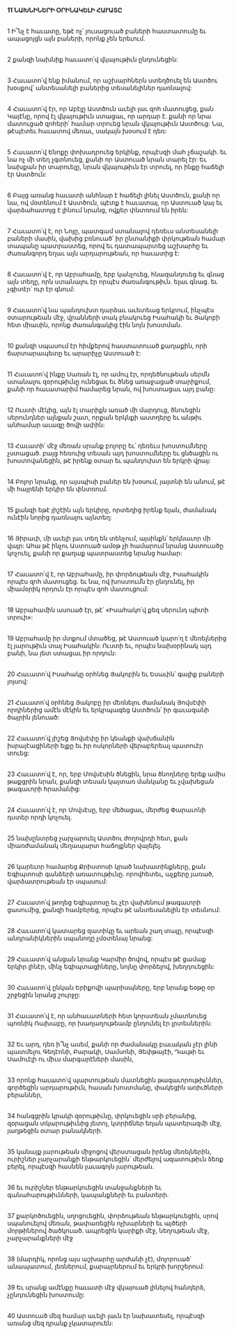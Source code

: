 **11 ՆԱԽՆԻՆԵՐԻ ՕՐԻՆԱԿԵԼԻ ՀԱՒԱՏԸ**

\
1 Ի՞նչ է հաւատը, եթէ ոչ՝ յուսացուած բաների հաստատումը եւ ապացոյցն այն բաների, որոնք չեն երեւում.

\
2 քանզի նախնիք հաւատո՛վ վկայութիւն ընդունեցին:

\
3 Հաւատո՛վ ենք իմանում, որ աշխարհներն ստեղծուել են Աստծու խօսքով՝ անտեսանելի բաներից տեսանելիներ դառնալով:

\
4 Հաւատո՛վ էր, որ Աբէլը Աստծուն աւելի լաւ զոհ մատուցեց, քան Կայէնը, որով էլ վկայութիւն ստացաւ, որ արդար է. քանի որ նրա մատուցած զոհերի՛ համար տրուեց նրան վկայութիւն Աստծուց: Նա, թէպէտեւ հաւատով մեռաւ, սակայն խօսում է դեռ:

\
5 Հաւատո՛վ Ենոքը փոխադրուեց երկինք, որպէսզի մահ չճաշակի. եւ նա ոչ մի տեղ չգտնուեց, քանի որ Աստուած նրան տարել էր: Եւ նախքան իր տարուելը, նրան վկայութիւն էր տրուել, որ ինքը հաճելի էր Աստծուն:

\
6 Բայց առանց հաւատի անհնար է հաճելի լինել Աստծուն, քանի որ նա, ով մօտենում է Աստծուն, պէտք է հաւատայ, որ Աստուած կայ եւ վարձահատոյց է լինում նրանց, ովքեր փնտռում են իրեն:

\
7 Հաւատո՛վ է, որ Նոյը, պատգամ ստանալով դեռեւս անտեսանելի բաների մասին, վախից բռնուած՝ իր ընտանիքի փրկութեան համար տապանը պատրաստեց, որով եւ դատապարտեց աշխարհը եւ ժառանգորդ եղաւ այն արդարութեան, որ հաւատից է:

\
8 Հաւատո՛վ է, որ Աբրահամը, երբ կանչուեց, հնազանդուեց եւ գնաց այն տեղը, որն ստանալու էր որպէս ժառանգութիւն. ելաւ գնաց. եւ չգիտէր՝ ուր էր գնում:

\
9 Հաւատո՛վ նա պանդուխտ դարձաւ աւետեաց երկրում, ինչպէս օտարութեան մէջ, վրանների տակ բնակուեց Իսահակի եւ Յակոբի հետ միասին, որոնք ժառանգակից էին նոյն խոստման.

\
10 քանզի սպասում էր հիմքերով հաստատուած քաղաքին, որի ճարտարապետը եւ արարիչը Աստուած է:

\
11 Հաւատո՛վ ինքը Սառան էլ, որ ամուլ էր, որդեծնութեան սերմն ստանալու զօրութիւնը ունեցաւ եւ ծնեց առաջացած տարիքում, քանի որ հաւատարիմ համարեց նրան, ով խոստացաւ այդ բանը:

\
12 Ուստի մէկից, այն էլ տարիքն առած մի մարդուց, ծնուեցին սերունդներ այնքան շատ, որքան երկնքի աստղերը եւ անթիւ անհամար աւազը ծովի ափին:

\
13 Հաւատի՛ մէջ մեռան սրանք բոլորը եւ՝ դեռեւս խոստումները չստացած. բայց հեռուից տեսան այդ խոստումները եւ ցնծացին ու խոստովանեցին, թէ իրենք օտար եւ պանդուխտ են երկրի վրայ:

\
14 Բոլոր նրանք, որ այսպիսի բաներ են խօսում, յայտնի են անում, թէ մի հայրենի երկիր են փնտռում.

\
15 քանզի եթէ յիշէին այն երկիրը, որտեղից իրենք ելան, ժամանակ ունէին նորից դառնալու այնտեղ:

\
16 Յիրաւի, մի աւելի լաւ տեղ են տենչում, այսինքն՝ երկնաւոր մի վայր: Ահա թէ ինչու Աստուած ամօթ չի համարում նրանց Աստուածը կոչուել, քանի որ քաղաք պատրաստեց նրանց համար:

\
17 Հաւատո՛վ է, որ Աբրահամը, իր փորձութեան մէջ, Իսահակին որպէս զոհ մատուցեց. եւ նա, ով խոստումն էր ընդունել, իր միամօրիկ որդուն էր որպէս զոհ մատուցում:

\
18 Աբրահամին ասուած էր, թէ՝ «Իսահակո՛վ քեզ սերունդ պիտի տրուի»:

\
19 Աբրահամը իր մտքում մտածեց, թէ Աստուած կարո՛ղ է մեռելներից էլ յարութիւն տալ Իսահակին: Ուստի եւ, որպէս նախօրինակ այդ բանի, նա յետ ստացաւ իր որդուն:

\
20 Հաւատո՛վ Իսահակը օրհնեց Յակոբին եւ Եսաւին՝ գալիք բաների յոյսով:

\
21 Հաւատո՛վ օրհնեց Յակոբը իր մեռնելու ժամանակ Յովսէփի որդիներից ամէն մէկին եւ երկրպագեց Աստծուն՝ իր գաւազանի ծայրին յենուած:

\
22 Հաւատո՛վ յիշեց Յովսէփը իր կեանքի վախճանին իսրայէացիների ելքը եւ իր ոսկորների վերաբերեալ պատուէր տուեց:

\
23 Հաւատո՛վ է, որ, երբ Մովսէսին ծնեցին, նրա ծնողները երեք ամիս թաքցրին նրան, քանզի տեսան կայտառ մանկանը եւ չվախեցան թագաւորի հրամանից:

\
24 Հաւատո՛վ է, որ Մովսէսը, երբ մեծացաւ, մերժեց Փարաւոնի դստեր որդի կոչուել.

\
25 նախընտրեց չարչարուել Աստծու ժողովրդի հետ, քան միառժամանակ մեղապարտ հաճոյքներ վայելել.

\
26 կարեւոր համարեց Քրիստոսի կրած նախատինքները, քան Եգիպտոսի գանձերի առատութիւնը. որովհետեւ, աչքերը յառած, վարձատրութեան էր սպասում:

\
27 Հաւատո՛վ թողեց Եգիպտոսը եւ չէր վախենում թագաւորի ցասումից, քանզի համբերեց, որպէս թէ անտեսանելին էր տեսնում:

\
28 Հաւատո՛վ կատարեց զատիկը եւ արեան շաղ տալը, որպէսզի անդրանիկներին սպանողը չմօտենայ նրանց:

\
29 Հաւատո՛վ անցան նրանք Կարմիր ծովով, որպէս թէ ցամաք երկիր լինէր, մինչ եգիպտացիները, նոյնը փորձելով, խեղդուեցին:

\
30 Հաւատո՛վ ընկան Երիքովի պարիսպները, երբ նրանք եօթը օր շրջեցին նրանց շուրջը:

\
31 Հաւատո՛վ է, որ անհաւատների հետ կորստեան չմատնուեց պոռնիկ Ռախաբը, որ խաղաղութեամբ ընդունել էր լրտեսներին:

\
32 Եւ արդ, դեռ ի՞նչ ասեմ, քանի որ ժամանակը բաւական չէր լինի պատմելու Գեդէոնի, Բարակի, Սամսոնի, Յեփթայէի, Դաւթի եւ Սամուէլի ու միւս մարգարէների մասին,

\
33 որոնք հաւատո՛վ պարտութեան մատնեցին թագաւորութիւններ, գործեցին արդարութիւն, հասան խոստմանը, փակեցին առիւծների բերաններ,

\
34 հանգցրին կրակի զօրութիւնը, փրկուեցին սրի բերանից, զօրացան տկարութիւնից յետոյ, կտրիճներ եղան պատերազմի մէջ, յաղթեցին օտար բանակների.

\
35 կանայք յարութեան միջոցով վերստացան իրենց մեռելներին, ուրիշներ չարչարանքի ենթարկուեցին՝ մերժելով ազատութիւն ձեռք բերել, որպէսզի հասնեն լաւագոյն յարութեան.

\
36 եւ ուրիշներ ենթարկուեցին տանջանքների եւ գանահարութիւնների, կապանքների եւ բանտերի.

\
37 քարկոծուեցին, սղոցուեցին, փորձութեան ենթարկուեցին, սրով սպանուելով մեռան, թափառեցին ոչխարների եւ այծերի մորթիներով ծածկուած. ապրեցին կարիքի մէջ, նեղութեան մէջ, չարչարանքների մէջ

\
38 (մարդիկ, որոնց այս աշխարհը արժանի չէ), մոլորուած՝ անապատում, լեռներում, քարայրներում եւ երկրի խորշերում:

\
39 Եւ սրանք ամէնքը հաւատի մէջ վկայուած լինելով հանդերձ, չընդունեցին խոստումը:

\
40 Աստուած մեզ համար աւելի լաւն էր նախատեսել, որպէսզի առանց մեզ դրանք չկատարուեն:
